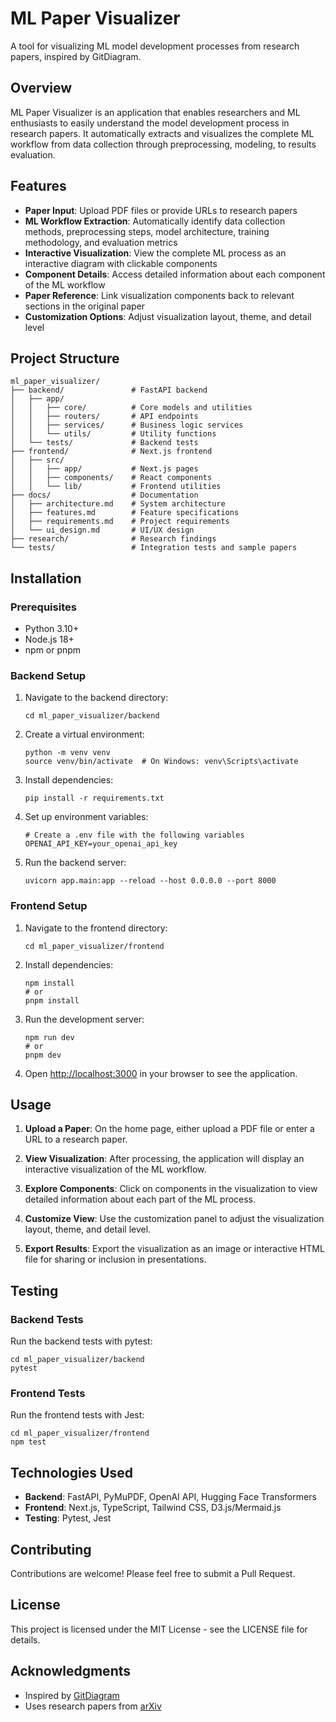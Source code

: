 # ML Paper Visualizer

A tool for visualizing ML model development processes from research papers, inspired by GitDiagram.

## Overview

ML Paper Visualizer is an application that enables researchers and ML enthusiasts to easily understand the model development process in research papers. It automatically extracts and visualizes the complete ML workflow from data collection through preprocessing, modeling, to results evaluation.

## Features

- **Paper Input**: Upload PDF files or provide URLs to research papers
- **ML Workflow Extraction**: Automatically identify data collection methods, preprocessing steps, model architecture, training methodology, and evaluation metrics
- **Interactive Visualization**: View the complete ML process as an interactive diagram with clickable components
- **Component Details**: Access detailed information about each component of the ML workflow
- **Paper Reference**: Link visualization components back to relevant sections in the original paper
- **Customization Options**: Adjust visualization layout, theme, and detail level

## Project Structure

```
ml_paper_visualizer/
├── backend/               # FastAPI backend
│   ├── app/
│   │   ├── core/          # Core models and utilities
│   │   ├── routers/       # API endpoints
│   │   ├── services/      # Business logic services
│   │   └── utils/         # Utility functions
│   └── tests/             # Backend tests
├── frontend/              # Next.js frontend
│   ├── src/
│   │   ├── app/           # Next.js pages
│   │   ├── components/    # React components
│   │   └── lib/           # Frontend utilities
├── docs/                  # Documentation
│   ├── architecture.md    # System architecture
│   ├── features.md        # Feature specifications
│   ├── requirements.md    # Project requirements
│   └── ui_design.md       # UI/UX design
├── research/              # Research findings
└── tests/                 # Integration tests and sample papers
```

## Installation

### Prerequisites

- Python 3.10+
- Node.js 18+
- npm or pnpm

### Backend Setup

1. Navigate to the backend directory:
   ```
   cd ml_paper_visualizer/backend
   ```

2. Create a virtual environment:
   ```
   python -m venv venv
   source venv/bin/activate  # On Windows: venv\Scripts\activate
   ```

3. Install dependencies:
   ```
   pip install -r requirements.txt
   ```

4. Set up environment variables:
   ```
   # Create a .env file with the following variables
   OPENAI_API_KEY=your_openai_api_key
   ```

5. Run the backend server:
   ```
   uvicorn app.main:app --reload --host 0.0.0.0 --port 8000
   ```

### Frontend Setup

1. Navigate to the frontend directory:
   ```
   cd ml_paper_visualizer/frontend
   ```

2. Install dependencies:
   ```
   npm install
   # or
   pnpm install
   ```

3. Run the development server:
   ```
   npm run dev
   # or
   pnpm dev
   ```

4. Open [http://localhost:3000](http://localhost:3000) in your browser to see the application.

## Usage

1. **Upload a Paper**: On the home page, either upload a PDF file or enter a URL to a research paper.

2. **View Visualization**: After processing, the application will display an interactive visualization of the ML workflow.

3. **Explore Components**: Click on components in the visualization to view detailed information about each part of the ML process.

4. **Customize View**: Use the customization panel to adjust the visualization layout, theme, and detail level.

5. **Export Results**: Export the visualization as an image or interactive HTML file for sharing or inclusion in presentations.

## Testing

### Backend Tests

Run the backend tests with pytest:

```
cd ml_paper_visualizer/backend
pytest
```

### Frontend Tests

Run the frontend tests with Jest:

```
cd ml_paper_visualizer/frontend
npm test
```

## Technologies Used

- **Backend**: FastAPI, PyMuPDF, OpenAI API, Hugging Face Transformers
- **Frontend**: Next.js, TypeScript, Tailwind CSS, D3.js/Mermaid.js
- **Testing**: Pytest, Jest

## Contributing

Contributions are welcome! Please feel free to submit a Pull Request.

## License

This project is licensed under the MIT License - see the LICENSE file for details.

## Acknowledgments

- Inspired by [GitDiagram](https://github.com/ahmedkhaleel2004/gitdiagram)
- Uses research papers from [arXiv](https://arxiv.org/)

